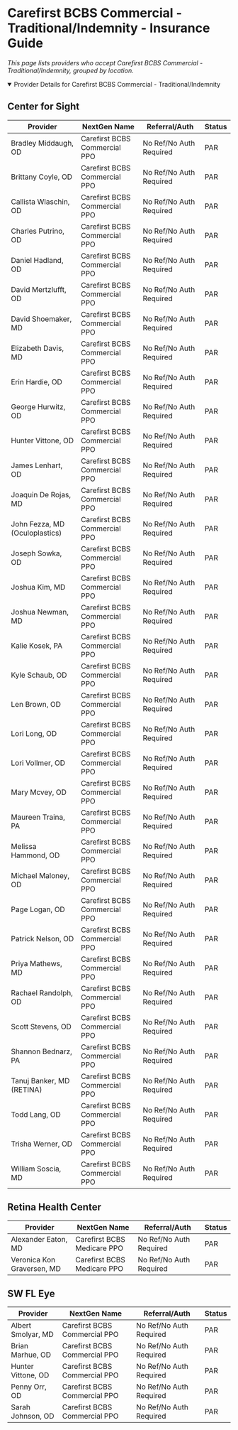 # Carefirst BCBS Commercial - Traditional/Indemnity - Insurance Guide

*This page lists providers who accept Carefirst BCBS Commercial - Traditional/Indemnity, grouped by location.*

<details open><summary>Provider Details for Carefirst BCBS Commercial - Traditional/Indemnity</summary>

## Center for Sight

| Provider | NextGen Name | Referral/Auth | Status |
|----------|-------------|--------------|--------|
| Bradley Middaugh, OD | Carefirst BCBS Commercial PPO | No Ref/No Auth Required | PAR |
| Brittany Coyle, OD | Carefirst BCBS Commercial PPO | No Ref/No Auth Required | PAR |
| Callista Wlaschin, OD | Carefirst BCBS Commercial PPO | No Ref/No Auth Required | PAR |
| Charles Putrino, OD | Carefirst BCBS Commercial PPO | No Ref/No Auth Required | PAR |
| Daniel Hadland, OD | Carefirst BCBS Commercial PPO | No Ref/No Auth Required | PAR |
| David Mertzlufft, OD | Carefirst BCBS Commercial PPO | No Ref/No Auth Required | PAR |
| David Shoemaker, MD | Carefirst BCBS Commercial PPO | No Ref/No Auth Required | PAR |
| Elizabeth Davis, MD | Carefirst BCBS Commercial PPO | No Ref/No Auth Required | PAR |
| Erin Hardie, OD | Carefirst BCBS Commercial PPO | No Ref/No Auth Required | PAR |
| George Hurwitz, OD | Carefirst BCBS Commercial PPO | No Ref/No Auth Required | PAR |
| Hunter Vittone, OD | Carefirst BCBS Commercial PPO | No Ref/No Auth Required | PAR |
| James Lenhart, OD | Carefirst BCBS Commercial PPO | No Ref/No Auth Required | PAR |
| Joaquin De Rojas, MD | Carefirst BCBS Commercial PPO | No Ref/No Auth Required | PAR |
| John Fezza, MD (Oculoplastics) | Carefirst BCBS Commercial PPO | No Ref/No Auth Required | PAR |
| Joseph Sowka, OD | Carefirst BCBS Commercial PPO | No Ref/No Auth Required | PAR |
| Joshua Kim, MD | Carefirst BCBS Commercial PPO | No Ref/No Auth Required | PAR |
| Joshua Newman, MD | Carefirst BCBS Commercial PPO | No Ref/No Auth Required | PAR |
| Kalie Kosek, PA | Carefirst BCBS Commercial PPO | No Ref/No Auth Required | PAR |
| Kyle Schaub, OD | Carefirst BCBS Commercial PPO | No Ref/No Auth Required | PAR |
| Len Brown, OD | Carefirst BCBS Commercial PPO | No Ref/No Auth Required | PAR |
| Lori Long, OD | Carefirst BCBS Commercial PPO | No Ref/No Auth Required | PAR |
| Lori Vollmer, OD | Carefirst BCBS Commercial PPO | No Ref/No Auth Required | PAR |
| Mary Mcvey, OD | Carefirst BCBS Commercial PPO | No Ref/No Auth Required | PAR |
| Maureen Traina, PA | Carefirst BCBS Commercial PPO | No Ref/No Auth Required | PAR |
| Melissa Hammond, OD | Carefirst BCBS Commercial PPO | No Ref/No Auth Required | PAR |
| Michael Maloney, OD | Carefirst BCBS Commercial PPO | No Ref/No Auth Required | PAR |
| Page Logan, OD | Carefirst BCBS Commercial PPO | No Ref/No Auth Required | PAR |
| Patrick Nelson, OD | Carefirst BCBS Commercial PPO | No Ref/No Auth Required | PAR |
| Priya Mathews, MD | Carefirst BCBS Commercial PPO | No Ref/No Auth Required | PAR |
| Rachael Randolph, OD | Carefirst BCBS Commercial PPO | No Ref/No Auth Required | PAR |
| Scott Stevens, OD | Carefirst BCBS Commercial PPO | No Ref/No Auth Required | PAR |
| Shannon Bednarz, PA | Carefirst BCBS Commercial PPO | No Ref/No Auth Required | PAR |
| Tanuj Banker, MD (RETINA) | Carefirst BCBS Commercial PPO | No Ref/No Auth Required | PAR |
| Todd Lang, OD | Carefirst BCBS Commercial PPO | No Ref/No Auth Required | PAR |
| Trisha Werner, OD | Carefirst BCBS Commercial PPO | No Ref/No Auth Required | PAR |
| William Soscia, MD | Carefirst BCBS Commercial PPO | No Ref/No Auth Required | PAR |

## Retina Health Center

| Provider | NextGen Name | Referral/Auth | Status |
|----------|-------------|--------------|--------|
| Alexander Eaton, MD | Carefirst BCBS Medicare PPO | No Ref/No Auth Required | PAR |
| Veronica Kon Graversen, MD | Carefirst BCBS Medicare PPO | No Ref/No Auth Required | PAR |

## SW FL Eye

| Provider | NextGen Name | Referral/Auth | Status |
|----------|-------------|--------------|--------|
| Albert Smolyar, MD | Carefirst BCBS Commercial PPO | No Ref/No Auth Required | PAR |
| Brian Marhue, OD | Carefirst BCBS Commercial PPO | No Ref/No Auth Required | PAR |
| Hunter Vittone, OD | Carefirst BCBS Commercial PPO | No Ref/No Auth Required | PAR |
| Penny Orr, OD | Carefirst BCBS Commercial PPO | No Ref/No Auth Required | PAR |
| Sarah Johnson, OD | Carefirst BCBS Commercial PPO | No Ref/No Auth Required | PAR |

</details>

